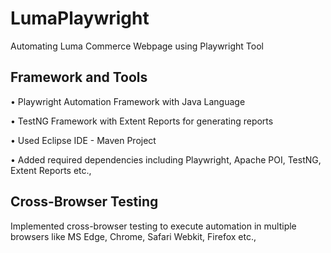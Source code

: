# LumaPlaywright 
Automating Luma Commerce Webpage using Playwright Tool

## Framework and Tools
• Playwright Automation Framework with Java Language

• TestNG Framework with Extent Reports for generating reports

• Used Eclipse IDE - Maven Project

• Added required dependencies including Playwright, Apache POI, TestNG, Extent Reports etc.,

## Cross-Browser Testing
Implemented cross-browser testing to execute automation in multiple browsers like MS Edge, Chrome, Safari Webkit, Firefox etc.,
 
